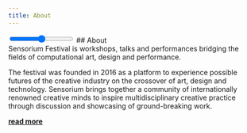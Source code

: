 ```yaml
---
title: About
---
```

<input type="range" class="slider count"         oninput="set_state('count', this.value)" onchange="set_state('count', this.value)">
## About

<div class="f3">
Sensorium Festival is workshops, talks and performances bridging the fields of computational art, design and performance.
</div>

The festival was founded in 2016 as a platform to experience possible futures of the creative industry on the crossover of art, design and technology.
Sensorium brings together a community of internationally renowned creative minds to inspire multidisciplinary creative practice through discussion and showcasing of ground-breaking work.

**[read more](/about)**
